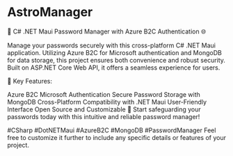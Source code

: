 # AstroManager
🔐 C# .NET Maui Password Manager with Azure B2C Authentication 🌐

Manage your passwords securely with this cross-platform C# .NET Maui application. Utilizing Azure B2C for Microsoft authentication and MongoDB for data storage, this project ensures both convenience and robust security. Built on ASP.NET Core Web API, it offers a seamless experience for users.

🔑 Key Features:

Azure B2C Microsoft Authentication
Secure Password Storage with MongoDB
Cross-Platform Compatibility with .NET Maui
User-Friendly Interface
Open Source and Customizable
🚀 Start safeguarding your passwords today with this intuitive and reliable password manager!

#CSharp #DotNETMaui #AzureB2C #MongoDB #PasswordManager
Feel free to customize it further to include any specific details or features of your project.
